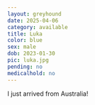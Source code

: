 ```yaml
---
layout: greyhound
date: 2025-04-06
category: available
title: Luka
color: blue
sex: male
dob: 2023-01-30
pic: luka.jpg
pending: no
medicalhold: no
---
```

I just arrived from Australia!
